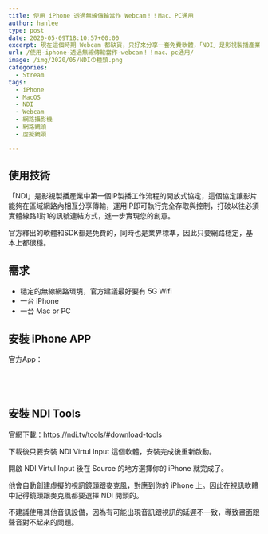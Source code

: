 ```yaml
---
title: 使用 iPhone 透過無線傳輸當作 Webcam！！Mac、PC通用
author: hanlee
type: post
date: 2020-05-09T18:10:57+00:00
excerpt: 現在這個時期 Webcam 都缺貨，只好來分享一套免費軟體，「NDI」是影視製播產業中第一個IP製播工作流程的開放式協定，這個協定讓影片能夠在區域網路內相互分享傳輸，運用IP即可執行完全存取與控制，讓你可以使用 iPhone 透過無線傳輸當作 Webcam！！
url: /使用-iphone-透過無線傳輸當作-webcam！！mac、pc通用/
image: /img/2020/05/NDIの種類.png
categories:
  - Stream
tags:
  - iPhone
  - MacOS
  - NDI
  - Webcam
  - 網路攝影機
  - 網路鏡頭
  - 虛擬鏡頭

---
```

## 使用技術

「NDI」是影視製播產業中第一個IP製播工作流程的開放式協定，這個協定讓影片能夠在區域網路內相互分享傳輸，運用IP即可執行完全存取與控制，打破以往必須實體線路1對1的訊號連結方式，進一步實現您的創意。

官方釋出的軟體和SDK都是免費的，同時也是業界標準，因此只要網路穩定，基本上都很穩。

## 需求

  * 穩定的無線網路環境，官方建議最好要有 5G Wifi
  * 一台 iPhone
  * 一台 Mac or PC

## 安裝 iPhone APP

官方App：

<a href="https://apps.apple.com/tw/app/ndi-hx-camera/id1477266080?mt=8" style="display:inline-block;overflow:hidden;background:url(https://linkmaker.itunes.apple.com/zh-tw/badge-lrg.svg?releaseDate=2019-09-14&kind=iossoftware&bubble=ios_apps) no-repeat;width:135px;height:40px;"></a>

## 安裝 NDI Tools

官網下載：<https://ndi.tv/tools/#download-tools>

下載後只要安裝 NDI Virtul Input 這個軟體，安裝完成後重新啟動。

開啟 NDI Virtul Input 後在 Source 的地方選擇你的 iPhone 就完成了。

他會自動創建虛擬的視訊鏡頭跟麥克風，對應到你的 iPhone 上。因此在視訊軟體中記得鏡頭跟麥克風都要選擇 NDI 開頭的。

不建議使用其他音訊設備，因為有可能出現音訊跟視訊的延遲不一致，導致畫面跟聲音對不起來的問題。